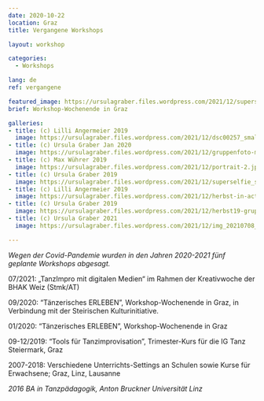 ```yaml
---
date: 2020-10-22
location: Graz
title: Vergangene Workshops

layout: workshop

categories:
  - Workshops

lang: de
ref: vergangene

featured_image: https://ursulagraber.files.wordpress.com/2021/12/superselfie_small_s_w_contrast.jpg?w=500&fit=crop
brief: Workshop-Wochenende in Graz

galleries:
- title: (c) Lilli Angermeier 2019
  image: https://ursulagraber.files.wordpress.com/2021/12/dsc00257_small.jpg?w=1024&fit=crop
- title: (c) Ursula Graber Jan 2020
  image: https://ursulagraber.files.wordpress.com/2021/12/gruppenfoto-mit-veza_small.png?w=1024&fit=crop
- title: (c) Max Wührer 2019
  image: https://ursulagraber.files.wordpress.com/2021/12/portrait-2.jpg?w=1024&fit=crop
- title: (c) Ursula Graber 2019
  image: https://ursulagraber.files.wordpress.com/2021/12/superselfie_small.jpg?w=1024&fit=crop
- title: (c) Lilli Angermeier 2019
  image: https://ursulagraber.files.wordpress.com/2021/12/herbst-in-action-2_small.png?w=1024&fit=crop
- title: (c) Ursula Graber 2019
  image: https://ursulagraber.files.wordpress.com/2021/12/herbst19-gruppenfoto-viele-leute_small.png?w=1024&fit=crop
- title: (c) Ursula Graber 2021
  image: https://ursulagraber.files.wordpress.com/2021/12/img_20210708_085228_small.jpg?w=1024&fit=crop

---
```

*Wegen der Covid-Pandemie wurden in den Jahren 2020-2021 fünf geplante Workshops abgesagt.*<br>



07/2021: „TanzImpro mit digitalen Medien“ im Rahmen der Kreativwoche der BHAK Weiz (Stmk/AT)<br>

09/2020: “Tänzerisches ERLEBEN”, Workshop-Wochenende in Graz, in Verbindung mit der Steirischen Kulturinitiative.<br>

01/2020: “Tänzerisches ERLEBEN”, Workshop-Wochenende in Graz<br>

09-12/2019: “Tools für Tanzimprovisation”, Trimester-Kurs für die IG Tanz Steiermark, Graz<br>

2007-2018: Verschiedene Unterrichts-Settings an Schulen sowie Kurse für Erwachsene; Graz, Linz, Lausanne<br>

*2016 BA in Tanzpädagogik, Anton Bruckner Universität Linz*

